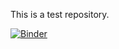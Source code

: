 This is a test repository.

[![Binder](https://mybinder.org/badge_logo.svg)](https://mybinder.org/v2/gh/tueda/test-binder/test-jp)

